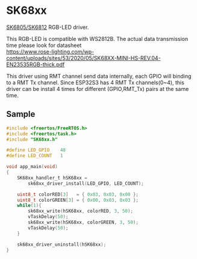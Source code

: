 # SK68xx
[SK6805/SK6812](https://www.rose-lighting.com/products/digital-full-color-mini-hs-sk6812-3535-rgb-smd-pixel-led-chip-dc5v) RGB-LED driver.

This RGB-LED is compatible with WS2812B. The actual data transmission time please look for datasheet  
https://www.rose-lighting.com/wp-content/uploads/sites/53/2020/05/SK68XX-MINI-HS-REV.04-EN23535RGB-thick.pdf

This driver using RMT channel send data internally, each GPIO will binding to a RMT Tx channel.
Since ESP32S3 has 4 RMT Tx channels(0~4), this driver can be install 4 times for different (GPIO,RMT_Tx) pairs at the same time.

## Sample
```C
#include <freertos/FreeRTOS.h>
#include <freertos/task.h>
#include "SK68xx.h"

#define LED_GPIO    48
#define LED_COUNT   1

void app_main(void)
{
    SK68xx_handler_t hSK68xx =
        sk68xx_driver_install(LED_GPIO, LED_COUNT);

    uint8_t colorRED[3]   = { 0x03, 0x03, 0x00 };
    uint8_t colorGREEN[3] = { 0x00, 0x03, 0x03 };
    while(1){
        sk68xx_write(hSK68xx, colorRED, 3, 50);
        vTaskDelay(50);
        sk68xx_write(hSK68xx, colorGREEN, 3, 50);
        vTaskDelay(50);
    }

    sk68xx_driver_uninstall(hSK68xx);
}
```